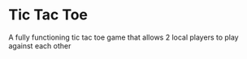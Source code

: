 <h1>Tic Tac Toe</h1>
A fully functioning tic tac toe game that allows 2 local players to play against each other
